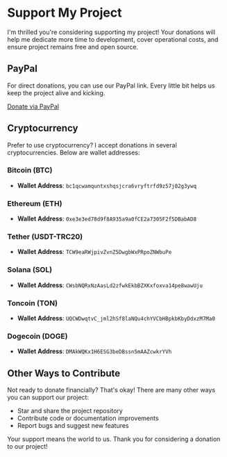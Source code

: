 # Support My Project

I'm thrilled you're considering supporting my project! Your donations will help me dedicate more time to development, cover operational costs, and ensure project remains free and open source.

## PayPal

For direct donations, you can use our PayPal link. Every little bit helps us keep the project alive and kicking.

[Donate via PayPal](https://paypal.me/Jerofej)

## Cryptocurrency

Prefer to use cryptocurrency? I accept donations in several cryptocurrencies. Below are wallet addresses:

### Bitcoin (BTC)

- **Wallet Address**: `bc1qcwamquntxshqsjcra6vryftrfd9z57j02g3ywq`

### Ethereum (ETH)

- **Wallet Address**: `0xe3e3ed78d9f8A935a9a0fCE2a7305F2f5DBabAD8`

### Tether (USDT-TRC20)

- **Wallet Address**: `TCW9eaRWjpivZvnZ5DwgbWxPRpoZNWbuPe`

### Solana (SOL)

- **Wallet Address**: `CWsbNQRxNzAasLd2zfwkEkbBZXKxfoxva14pe8wawUju`

### Toncoin (TON)

- **Wallet Address**: `UQCWDwqtvC_jml2hSf8laNQu4chYVCbHBpkbKbyDdxzM7Ma0`

### Dogecoin (DOGE)

- **Wallet Address**: `DMAkWQKx1H6ESG3beDBssn5mAAZcwkrYVh`

## Other Ways to Contribute

Not ready to donate financially? That's okay! There are many other ways you can support our project:

- Star and share the project repository
- Contribute code or documentation improvements
- Report bugs and suggest new features

Your support means the world to us. Thank you for considering a donation to our project!
